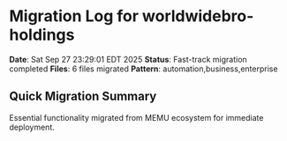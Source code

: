 # Migration Log for worldwidebro-holdings

**Date**: Sat Sep 27 23:29:01 EDT 2025
**Status**: Fast-track migration completed
**Files**:        6 files migrated
**Pattern**: automation,business,enterprise

## Quick Migration Summary
Essential functionality migrated from MEMU ecosystem for immediate deployment.
